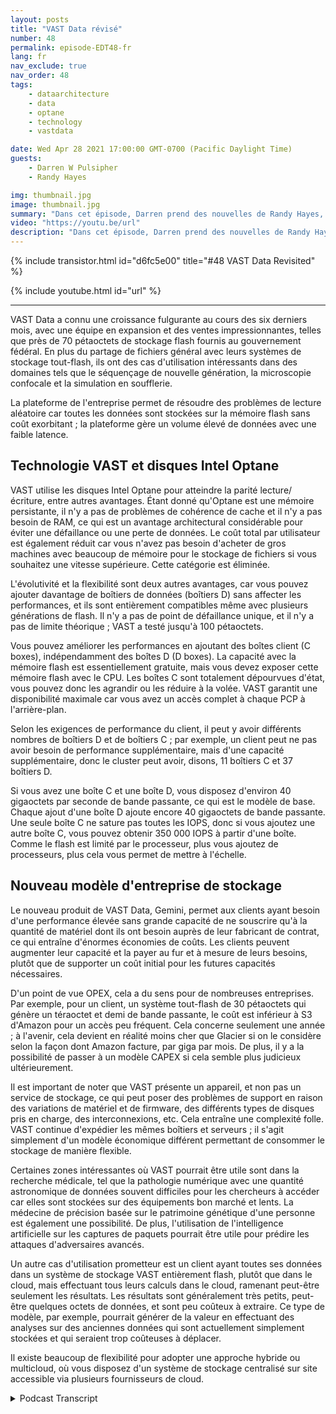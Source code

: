 ```yaml
---
layout: posts
title: "VAST Data révisé"
number: 48
permalink: episode-EDT48-fr
lang: fr
nav_exclude: true
nav_order: 48
tags:
    - dataarchitecture
    - data
    - optane
    - technology
    - vastdata

date: Wed Apr 28 2021 17:00:00 GMT-0700 (Pacific Daylight Time)
guests:
    - Darren W Pulsipher
    - Randy Hayes

img: thumbnail.jpg
image: thumbnail.jpg
summary: "Dans cet épisode, Darren prend des nouvelles de Randy Hayes, désormais VP des ventes pour le secteur public de VAST Data, six mois après leur dernière conversation pour voir comment ils se portent dans l'industrie, ce qu'il y a de nouveau chez VAST, et des cas d'utilisation intéressants. Leur nouveau produit, Gemini, propose un modèle d'entreprise de stockage différent."
video: "https://youtu.be/url"
description: "Dans cet épisode, Darren prend des nouvelles de Randy Hayes, désormais VP des ventes pour le secteur public de VAST Data, six mois après leur dernière conversation pour voir comment ils se portent dans l'industrie, ce qu'il y a de nouveau chez VAST, et des cas d'utilisation intéressants. Leur nouveau produit, Gemini, propose un modèle d'entreprise de stockage différent."
---
```


<div>
{% include transistor.html id="d6fc5e00" title="#48 VAST Data Revisited" %}

{% include youtube.html id="url" %}
</div>

---

VAST Data a connu une croissance fulgurante au cours des six derniers mois, avec une équipe en expansion et des ventes impressionnantes, telles que près de 70 pétaoctets de stockage flash fournis au gouvernement fédéral. En plus du partage de fichiers général avec leurs systèmes de stockage tout-flash, ils ont des cas d'utilisation intéressants dans des domaines tels que le séquençage de nouvelle génération, la microscopie confocale et la simulation en soufflerie.

La plateforme de l'entreprise permet de résoudre des problèmes de lecture aléatoire car toutes les données sont stockées sur la mémoire flash sans coût exorbitant ; la plateforme gère un volume élevé de données avec une faible latence.

## Technologie VAST et disques Intel Optane

VAST utilise les disques Intel Optane pour atteindre la parité lecture/écriture, entre autres avantages. Étant donné qu'Optane est une mémoire persistante, il n'y a pas de problèmes de cohérence de cache et il n'y a pas besoin de RAM, ce qui est un avantage architectural considérable pour éviter une défaillance ou une perte de données. Le coût total par utilisateur est également réduit car vous n'avez pas besoin d'acheter de gros machines avec beaucoup de mémoire pour le stockage de fichiers si vous souhaitez une vitesse supérieure. Cette catégorie est éliminée.

L'évolutivité et la flexibilité sont deux autres avantages, car vous pouvez ajouter davantage de boîtiers de données (boîtiers D) sans affecter les performances, et ils sont entièrement compatibles même avec plusieurs générations de flash. Il n'y a pas de point de défaillance unique, et il n'y a pas de limite théorique ; VAST a testé jusqu'à 100 pétaoctets.

Vous pouvez améliorer les performances en ajoutant des boîtes client (C boxes), indépendamment des boîtes D (D boxes). La capacité avec la mémoire flash est essentiellement gratuite, mais vous devez exposer cette mémoire flash avec le CPU. Les boîtes C sont totalement dépourvues d'état, vous pouvez donc les agrandir ou les réduire à la volée. VAST garantit une disponibilité maximale car vous avez un accès complet à chaque PCP à l'arrière-plan.

Selon les exigences de performance du client, il peut y avoir différents nombres de boîtiers D et de boîtiers C ; par exemple, un client peut ne pas avoir besoin de performance supplémentaire, mais d'une capacité supplémentaire, donc le cluster peut avoir, disons, 11 boîtiers C et 37 boîtiers D.

Si vous avez une boîte C et une boîte D, vous disposez d'environ 40 gigaoctets par seconde de bande passante, ce qui est le modèle de base. Chaque ajout d'une boîte D ajoute encore 40 gigaoctets de bande passante. Une seule boîte C ne sature pas toutes les IOPS, donc si vous ajoutez une autre boîte C, vous pouvez obtenir 350 000 IOPS à partir d'une boîte. Comme le flash est limité par le processeur, plus vous ajoutez de processeurs, plus cela vous permet de mettre à l'échelle.

## Nouveau modèle d'entreprise de stockage

Le nouveau produit de VAST Data, Gemini, permet aux clients ayant besoin d'une performance élevée sans grande capacité de ne souscrire qu'à la quantité de matériel dont ils ont besoin auprès de leur fabricant de contrat, ce qui entraîne d'énormes économies de coûts. Les clients peuvent augmenter leur capacité et la payer au fur et à mesure de leurs besoins, plutôt que de supporter un coût initial pour les futures capacités nécessaires.

D'un point de vue OPEX, cela a du sens pour de nombreuses entreprises. Par exemple, pour un client, un système tout-flash de 30 pétaoctets qui génère un téraoctet et demi de bande passante, le coût est inférieur à S3 d'Amazon pour un accès peu fréquent. Cela concerne seulement une année ; à l'avenir, cela devient en réalité moins cher que Glacier si on le considère selon la façon dont Amazon facture, par giga par mois. De plus, il y a la possibilité de passer à un modèle CAPEX si cela semble plus judicieux ultérieurement.

Il est important de noter que VAST présente un appareil, et non pas un service de stockage, ce qui peut poser des problèmes de support en raison des variations de matériel et de firmware, des différents types de disques pris en charge, des interconnexions, etc. Cela entraîne une complexité folle. VAST continue d'expédier les mêmes boîtiers et serveurs ; il s'agit simplement d'un modèle économique différent permettant de consommer le stockage de manière flexible.

Certaines zones intéressantes où VAST pourrait être utile sont dans la recherche médicale, tel que la pathologie numérique avec une quantité astronomique de données souvent difficiles pour les chercheurs à accéder car elles sont stockées sur des équipements bon marché et lents. La médecine de précision basée sur le patrimoine génétique d'une personne est également une possibilité. De plus, l'utilisation de l'intelligence artificielle sur les captures de paquets pourrait être utile pour prédire les attaques d'adversaires avancés.

Un autre cas d'utilisation prometteur est un client ayant toutes ses données dans un système de stockage VAST entièrement flash, plutôt que dans le cloud, mais effectuant tous leurs calculs dans le cloud, ramenant peut-être seulement les résultats. Les résultats sont généralement très petits, peut-être quelques octets de données, et sont peu coûteux à extraire. Ce type de modèle, par exemple, pourrait générer de la valeur en effectuant des analyses sur des anciennes données qui sont actuellement simplement stockées et qui seraient trop coûteuses à déplacer.

Il existe beaucoup de flexibilité pour adopter une approche hybride ou multicloud, où vous disposez d'un système de stockage centralisé sur site accessible via plusieurs fournisseurs de cloud.



<details>
<summary> Podcast Transcript </summary>

<p></p>

</details>
